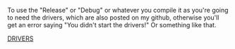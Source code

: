 To use the "Release" or "Debug" or whatever you compile it as you're going to need the drivers, which are also posted on my
github, otherwise you'll get an error saying "You didn't start the drivers!" Or something like that. 

[DRIVERS](https://github.com/SicksPasta/No-Source)

